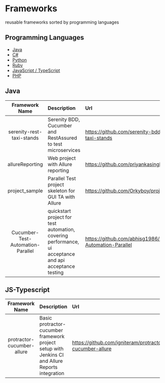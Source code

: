 # Frameworks
reusable frameworks sorted by programming languages


## Programming Languages

- [Java](#java)
- [C#](#c#)
- [Python](#python)
- [Ruby](#ruby)
- [JavaScript / TypeScript](#js-typescript)
- [PHP](#php)


## Java

| Framework Name | Description  | Url  | Tools | Comments |Flag|
|:--------------:|:-------------|:-----|:------|:---------|:---:|
| serenity-rest-taxi-stands | Serenity BDD, Cucumber and RestAssured to test microservices | https://github.com/serenity-bdd/serenity-rest-taxi-stands | Maven Serenity Cucumber RestAPI  | None |![alt text](http://icons.iconarchive.com/icons/custom-icon-design/flatastic-9/256/Flag1-blue-icon.png "Maybe")|
| allureReporting | Web project with Allure reporting | https://github.com/priyankasingh7/allureReporting | Maven TestNg Allure SeleniumGrid POM TestDataAsYml| None |![alt text](http://icons.iconarchive.com/icons/custom-icon-design/flatastic-9/256/Flag1-green-icon.png "Maybe")|
| project_sample | Parallel Test project skeleton for GUI TA with Allure | https://github.com/Orkyboy/project_sample | Selenium Cucumber Allure SpringDriverManager | Config and core as multi-module binaries |![alt text](http://icons.iconarchive.com/icons/custom-icon-design/flatastic-9/256/Flag1-orange-icon.png "Maybe")|
| Cucumber-Test-Automation-Parallel | quickstart project for test automation, covering performance, ui acceptance and api acceptance testing | https://github.com/abhisg1986/Cucumber-Test-Automation-Parallel | Selenium Maven Cucumber Spring Jackson Jmeter | Parallel but no config for browser type etc|![alt text](http://icons.iconarchive.com/icons/custom-icon-design/flatastic-9/256/Flag1-orange-icon.png "Maybe")|



## JS-Typescript
| Framework Name | Description  | Url  | Tools | Comments |
|:--------------:|:-------------|:-----|:------|:---------|
| protractor-cucumber-allure | Basic protractor-cucumber framework project setup with Jenkins CI and Allure Reports integration | https://github.com/igniteram/protractor-cucumber-allure | Selenium POM Cucumber Jenkins Test Sharding MultiCapabilities ProgreSQL Allure SpringDriverManager | None |
